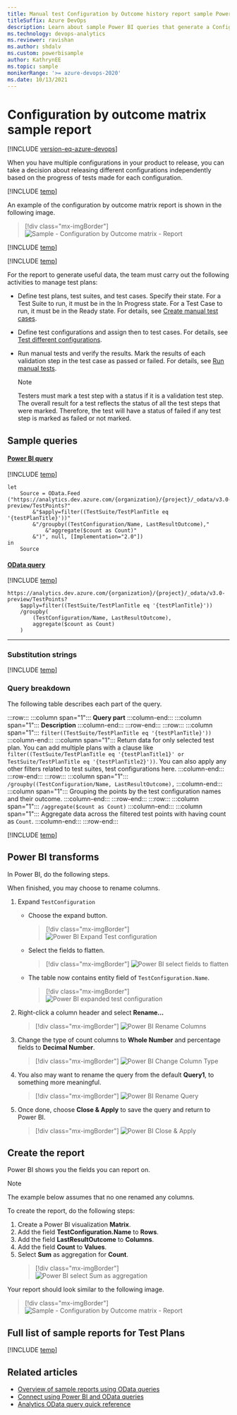 ```yaml
---
title: Manual test Configuration by Outcome history report sample Power BI report 
titleSuffix: Azure DevOps
description: Learn about sample Power BI queries that generate a Configuration by Outcome matrix report.
ms.technology: devops-analytics
ms.reviewer: ravishan
ms.author: shdalv
ms.custom: powerbisample
author: KathrynEE
ms.topic: sample
monikerRange: '>= azure-devops-2020'
ms.date: 10/13/2021
---
```


# Configuration by outcome matrix sample report

[!INCLUDE [version-eq-azure-devops](../../includes/version-eq-azure-devops.md)] 

When you have multiple configurations in your product to release, you can take a decision about releasing different configurations independently based on the progress of tests made for each configuration. 

[!INCLUDE [temp](includes/preview-note.md)]

An example of the configuration by outcome matrix report is shown in the following image.
 
> [!div class="mx-imgBorder"] 
> ![Sample - Configuration by Outcome matrix - Report](media/odatapowerbi-configurationbyoutcome.png)

[!INCLUDE [temp](includes/sample-required-reading.md)]


[!INCLUDE [temp](./includes/prerequisites-power-bi-2020.md)]

For the report to generate useful data, the team must carry out the following activities to manage test plans:

- Define test plans, test suites, and test cases. Specify their state. For a Test Suite to run, it must be in the In Progress state. For a Test Case to run, it must be in the Ready state. For details, see [Create manual test cases](../../test/create-test-cases.md). 
- Define test configurations and assign then to  test cases. For details, see [Test different configurations](../../test/test-different-configurations.md).
- Run manual tests and verify the results. Mark the results of each validation step in the test case as passed or failed. For details, see [Run manual tests](../../test/run-manual-tests.md).

	> [!NOTE]  
	> Testers must mark a test step with a status if it is a validation test step. The overall result for a test reflects the status of all the test steps that were marked. Therefore, the test will have a status of failed if any test step is marked as failed or not marked.   


## Sample queries

#### [Power BI query](#tab/powerbi/)

[!INCLUDE [temp](includes/sample-powerbi-query.md)]

```
let 
    Source = OData.Feed ("https://analytics.dev.azure.com/{organization}/{project}/_odata/v3.0-preview/TestPoints?" 
        &"$apply=filter((TestSuite/TestPlanTitle eq '{testPlanTitle}'))" 
        &"/groupby((TestConfiguration/Name, LastResultOutcome)," 
            &"aggregate($count as Count)" 
        &")", null, [Implementation="2.0"]) 
in 
    Source
```

#### [OData query](#tab/odata/)

[!INCLUDE [temp](includes/sample-odata-query.md)]

```
https://analytics.dev.azure.com/{organization}/{project}/_odata/v3.0-preview/TestPoints?  
    $apply=filter((TestSuite/TestPlanTitle eq '{testPlanTitle}')) 
    /groupby( 
        (TestConfiguration/Name, LastResultOutcome),  
        aggregate($count as Count) 
    )
```

***

### Substitution strings

[!INCLUDE [temp](includes/sample-query-substitutions-3.md)]

### Query breakdown

The following table describes each part of the query.


:::row:::
   :::column span="1":::
   **Query part**
   :::column-end:::
   :::column span="1":::
   **Description**
   :::column-end:::
:::row-end:::
:::row:::
   :::column span="1":::
   `filter((TestSuite/TestPlanTitle eq '{testPlanTitle}')) `
   :::column-end:::
   :::column span="1":::
   Return data for only selected test plan. You can add multiple plans with a clause like `filter((TestSuite/TestPlanTitle eq '{testPlanTitle1}' or TestSuite/TestPlanTitle eq '{testPlanTitle2}'))`. You can also apply any other filters related to test suites, test configurations here.
   :::column-end:::
:::row-end:::
:::row:::
   :::column span="1":::
   `/groupby((TestConfiguration/Name, LastResultOutcome),`
   :::column-end:::
   :::column span="1":::
   Grouping the points by the test configuration names and their outcome.
   :::column-end:::
:::row-end:::
:::row:::
   :::column span="1":::
   `/aggregate($count as Count)`
   :::column-end:::
   :::column span="1":::
   Aggregate data across the filtered test points with having count as `Count`.
   :::column-end:::
:::row-end:::


[!INCLUDE [temp](includes/query-filters-test.md)]

## Power BI transforms

In Power BI, do the following steps.  

When finished, you may choose to rename columns. 

1. Expand `TestConfiguration`
    - Choose the expand button.

        > [!div class="mx-imgBorder"] 
	    > ![Power BI Expand Test configuration](media/powerbi-expand-testconfiguration.png)

    - Select the fields to flatten.

        > [!div class="mx-imgBorder"] 
	    > ![Power BI select fields to flatten](media/powerbi-testconfiguration-flatten.png)

    - The table now contains entity field of `TestConfiguration.Name`.

        > [!div class="mx-imgBorder"] 
	    > ![Power BI expanded test configuration](media/powerbi-expanded-testconfiguration.png)

1. Right-click a column header and select **Rename...**

	> [!div class="mx-imgBorder"] 
	> ![Power BI Rename Columns](media/powerbi-rename-columns.png)

1. Change the type of count columns to **Whole Number** and percentage fields to **Decimal Number**.

	> [!div class="mx-imgBorder"]
	> ![Power BI Change Column Type](media/powerbi-change-column-type.png)

1. You also may want to rename the query from the default **Query1**, to something more meaningful. 

	> [!div class="mx-imgBorder"] 
	> ![Power BI Rename Query](media/powerbi-rename-query.png)

1. Once done, choose **Close & Apply** to save the query and return to Power BI.

	> [!div class="mx-imgBorder"] 
	> ![Power BI Close & Apply](media/powerbi-close-apply.png)


## Create the report

Power BI shows you the fields you can report on. 

> [!NOTE]   
> The example below assumes that no one renamed any columns. 

To create the report, do the following steps:

1. Create a Power BI visualization **Matrix**.
1. Add the field **TestConfiguration.Name** to **Rows**.
1. Add the field **LastResultOutcome** to **Columns**.
1. Add the field **Count** to **Values**.
1. Select **Sum** as aggregation for **Count**.
	> [!div class="mx-imgBorder"] 
	> ![Power BI select Sum as aggregation](media/powerbi-sum-aggregation.png)

Your report should look similar to the following image.

> [!div class="mx-imgBorder"] 
> ![Sample - Configuration by Outcome matrix - Report](media/odatapowerbi-configurationbyoutcome.png)

## Full list of sample reports for Test Plans

[!INCLUDE [temp](includes/sample-full-list-test-plans.md)]

## Related articles

- [Overview of sample reports using OData queries](./sample-odata-overview.md)
- [Connect using Power BI and OData queries](./odataquery-connect.md)
- [Analytics OData query quick reference](../extend-analytics/quick-ref.md)